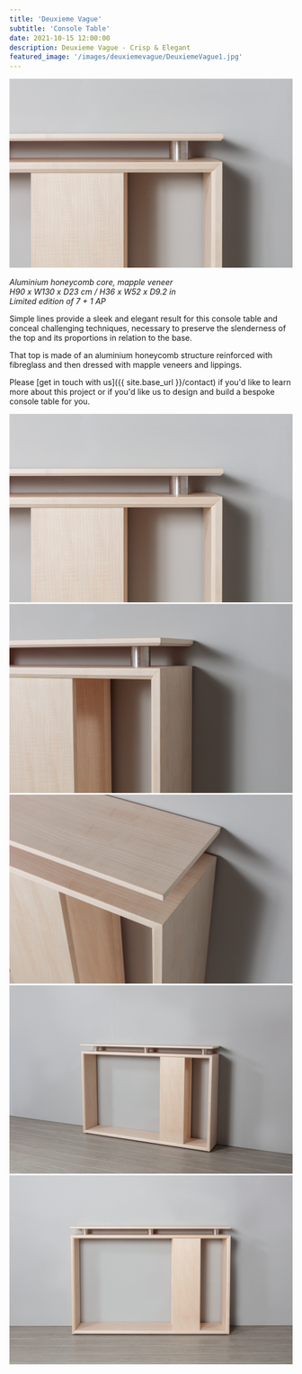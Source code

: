 ```yaml
---
title: 'Deuxieme Vague'
subtitle: 'Console Table'
date: 2021-10-15 12:00:00
description: Deuxieme Vague - Crisp & Elegant
featured_image: '/images/deuxiemevague/DeuxiemeVague1.jpg'
---
```


![](/images/deuxiemevague/DeuxiemeVague1.jpg)

*Aluminium honeycomb core, mapple veneer*<br>
*H90 x W130 x D23 cm / H36 x W52 x D9.2 in*<br>
*Limited edition of 7 + 1 AP*

Simple lines provide a sleek and elegant result for this console table and conceal challenging techniques, necessary to preserve the slenderness of the top and its proportions in relation to the base.

That top is made of an aluminium honeycomb structure reinforced with fibreglass and then dressed with mapple veneers and lippings.

Please [get in touch with us]({{ site.base_url }}/contact) if you'd like to learn more about this project or if you'd like us to design and build a bespoke console table for you.

<div class="gallery" data-columns="3">
	<img src="/images/deuxiemevague/DeuxiemeVague1.jpg">
	<img src="/images/deuxiemevague/DeuxiemeVague2.jpg">
	<img src="/images/deuxiemevague/DeuxiemeVague3.jpg">
	<img src="/images/deuxiemevague/DeuxiemeVague4.jpg">
	<img src="/images/deuxiemevague/DeuxiemeVague5.jpg">
</div>
